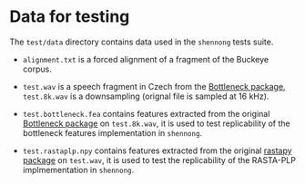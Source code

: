 Data for testing
================

The `test/data` directory contains data used in the `shennong` tests
suite.

* `alignment.txt` is a forced alignment of a fragment of the Buckeye
  corpus.

* `test.wav` is a speech fragment in Czech from the [Bottleneck
  package](https://speech.fit.vutbr.cz/software/but-phonexia-bottleneck-feature-extractor),
  `test.8k.wav` is a downsampling (orignal file is sampled at 16 kHz).

* `test.bottleneck.fea` contains features extracted from the original
  [Bottleneck
  package](https://speech.fit.vutbr.cz/software/but-phonexia-bottleneck-feature-extractor)
  on `test.8k.wav`, it is used to test replicability of the bottleneck
  features implementation in `shennong`.

* `test.rastaplp.npy` contains features extracted from the original
  [rastapy package](https://github.com/mystlee/rasta_py) on
  `test.wav`, it is used to test the replicability of the RASTA-PLP
  implmementation in `shennong`.
